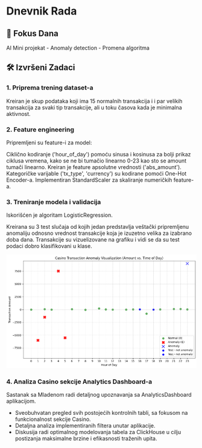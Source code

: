 # Dnevnik Rada 
## 🎯 Fokus Dana 
AI Mini projekat - Anomaly detection - Promena algoritma

## 🛠 Izvršeni Zadaci
### 1. Priprema trening dataset-a

Kreiran je skup podataka koji ima 15 normalnih transakcija i i par velikih transakcija za svaki tip transakcije, ali u toku časova kada je minimalna aktivnost.

### 2. Feature engineering

Pripremljeni su feature-i za model:

Ciklično kodiranje ('hour_of_day') pomoću sinusa i kosinusa za bolji prikaz ciklusa vremena, kako se ne bi tumačio linearno 0-23 kao sto se amount tumači linearno. Kreiran je feature apsolutne vrednosti ('abs_amount'). Kategoričke varijable ('tx_type', 'currency') su kodirane pomoći One-Hot Encoder-a. Implementiran StandardScaler za skaliranje numeričkih feature-a.

### 3. Treniranje modela i validacija

Iskorišćen je algoritam LogisticRegression.

Kreirana su 3 test slučaja od kojih jedan predstavlja veštački pripremljenu anomaliju odnosno vrednost transakcije koja je izuzetno velika za izabrano doba dana. Transakcije su vizuelizovane na grafiku i vidi se da su test podaci dobro klasifikovani u klase.

![Prikaz anomalija](./assets/oct_22_anomaly_visualization.png)

### 4. Analiza Casino sekcije Analytics Dashboard-a
Sastanak sa Mladenom radi detaljnog upoznavanja sa AnalyticsDashboard aplikacijom.
- Sveobuhvatan pregled svih postojećih kontrolnih tabli, sa fokusom na funkcionalnost sekcije Casino.
- Detaljna analiza implementiranih filtera unutar aplikacije.
- Diskusija radi optimalnog modelovanja tabela za ClickHouse u cilju postizanja maksimalne brzine i efikasnosti traženih upita.